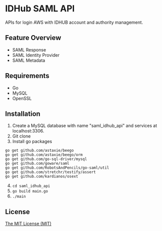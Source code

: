 # IDHub SAML API
APIs for login AWS with IDHUB account and authority management.

## Feature Overview
* SAML Response
* SAML Identity Provider
* SAML Metadata

## Requirements
* Go
* MySQL
* OpenSSL

## Installation
1. Create a MySQL database with name "saml_idhub_api" and services at localhost:3306.
2. Git clone
3. Install go packages
``` 
go get github.com/astaxie/beego
go get github.com/astaxie/beego/orm
go get github.com/go-sql-driver/mysql
go get github.com/goware/saml
go get github.com/RobotsAndPencils/go-saml/util
go get github.com/stretchr/testify/assert
go get github.com/kardianos/osext 
```
4. ` cd saml_idhub_api `
5. ` go build main.go `
6. ` ./main `

## License
[The MIT License (MIT)](./LICENSE)